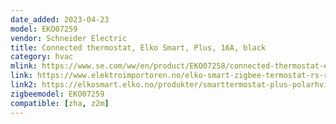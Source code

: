 ```yaml
---
date_added: 2023-04-23
model: EKO07259
vendor: Schneider Electric
title: Connected thermostat, Elko Smart, Plus, 16A, black
category: hvac
mlink: https://www.se.com/ww/en/product/EKO07258/connected-thermostat-elko-smart-plus-16a-black/
link: https://www.elektroimportoren.no/elko-smart-zigbee-termostat-rs-renhvit/4523406/Product.html
link2: https://elkosmart.elko.no/produkter/smarttermostat-plus-polarhvit
zigbeemodel: EKO07259
compatible: [zha, z2m]
---
```

